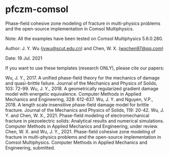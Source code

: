 # pfczm-comsol
Phase-field cohesive zone modeling of fracture in multi-physics problems and the open-source implementation in Comsol Multiphysics.

Note: All the examples have been tested on Comsol Multiphysics 5.6.0.280.

Author: J. Y. Wu (jywu@scut.edu.cn) and Chen, W. X. (wxchen97@qq.com)

Date: 19 Jul. 2021

If you want to use these templates (research ONLY), please cite our papers:

Wu, J. Y., 2017. A unified phase-field theory for the mechanics of damage and quasi-brittle failure. Journal of the Mechanics and Physics of Solids, 103: 72-99.
Wu, J. Y., 2018. A geometrically regularized gradient damage model with energetic equivalence. Computer Methods in Applied Mechanics and Engineering, 328: 612-637.
Wu, J. Y. and Nguyen, V.P., 2018. A length scale insensitive phase-field damage model for brittle fracture. Journal of the Mechanics and Physics of Solids, 119: 20-42.
Wu, J. Y. and Chen, W. X., 2021. Phase-field modeling of electromechanical fracture in piezoelectric solids: Analytical results and numerical simulations. Computer Methods in Applied Mechanics and Engineering, under review.
Chen, W. X. and Wu, J. Y., 2021. Phase-field cohesive zone modeling of fracture in multi-physics problems and the open-source implementation in Comsol Multiphysics. Computer Methods in Applied Mechanics and Engineering, submitted.
